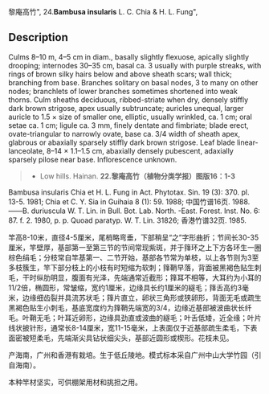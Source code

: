 黎庵高竹",
24.**Bambusa insularis** L. C. Chia & H. L. Fung",

## Description
Culms 8–10 m, 4–5 cm in diam., basally slightly flexuose, apically slightly drooping; internodes 30–35 cm, basal ca. 3 usually with purple streaks, with rings of brown silky hairs below and above sheath scars; wall thick; branching from base. Branches solitary on basal nodes, 3 to many on other nodes; branchlets of lower branches sometimes shortened into weak thorns. Culm sheaths deciduous, ribbed-striate when dry, densely stiffly dark brown strigose, apex usually subtruncate; auricles unequal, larger auricle to 1.5 × size of smaller one, elliptic, usually wrinkled, ca. 1 cm; oral setae ca. 1 cm; ligule ca. 3 mm, finely dentate and fimbriate; blade erect, ovate-triangular to narrowly ovate, base ca. 3/4 width of sheath apex, glabrous or abaxially sparsely stiffly dark brown strigose. Leaf blade linear-lanceolate, 8–14 × 1.1–1.5 cm, abaxially densely pubescent, adaxially sparsely pilose near base. Inflorescence unknown.

> * Low hills. Hainan.
**22.黎庵高竹（植物分类学报）图版16：1-3**

Bambusa insularis Chia et H. L. Fung in Act. Phytotax. Sin. 19 (3): 370. pl. 13-5. 1981; Chia et C. Y. Sia in Guihaia 8 (1): 59. 1988; 中国竹谱16页. 1988.——B. duriuscula W. T. Lin. in Bull. Bot. Lab. North. -East. Forest. Inst. No. 6: 87. f. 2. 1980, p. p. Quoad paratyp. W. T. Lin. 31826; 香港竹谱32页. 1985.

竿高8-10米，直径4-5厘米，尾梢略弯垂，下部稍呈“之”字形曲折；节间长30-35厘米，竿壁厚，基部第一至第三节的节间常现紫斑，并于箨环之上下方各环生一圈棕色绢毛；分枝常自竿基第一、二节开始，基部各节常为单枝，以上各节则为3至多枝簇生，竿下部分枝上的小枝有时短缩为软刺；箨鞘早落，背面被黑褐色贴生刺毛，干时纵肋明显，腹面有光泽，先端通常近截形；箨耳不相等，大耳约为小耳的11/2倍，椭圆形，常皱缩，宽约1厘米，边缘具长约1厘米的繸毛；箨舌高约3毫米，边缘细齿裂并具流苏状毛；箨片直立，卵状三角形或狭卵形，背面无毛或疏生黑褐色贴生小刺毛，基底宽度约为箨鞘先端宽的3/4，边缘近基部被波曲状长纤毛。叶鞘无毛；叶耳近卵形，边缘具劲直或波曲的繸毛；叶舌低矮，近全缘；叶片线状披针形，通常长8-14厘米，宽11-15毫米，上表面仅于近基部疏生柔毛，下表面密被短柔毛，先端渐尖具钻状细尖头，基部近圆形或楔形。花枝未见。

产海南，广州和香港有栽培。生于低丘陵地。模式标本采自广州中山大学竹园（引自海南）。

本种竿材坚实，可供棚架用材和挑担之用。
